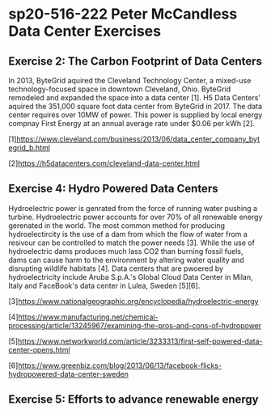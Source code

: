 # sp20-516-222 Peter McCandless Data Center Exercises

## Exercise 2: The Carbon Footprint of Data Centers

In 2013, ByteGrid aquired the Cleveland Technology Center, a mixed-use technology-focused space in downtown Cleveland, Ohio.  ByteGrid remodeled and expanded the space into a data center [1].  H5 Data Centers' aquired the 351,000 square foot data center from ByteGrid in 2017.  The data center requires over 10MW of power.  This power is supplied by local energy compnay First Energy at an annual average rate under $0.06 per kWh [2].

[1]<https://www.cleveland.com/business/2013/06/data_center_company_bytegrid_b.html>

[2]<https://h5datacenters.com/cleveland-data-center.html>

## Exercise 4: Hydro Powered Data Centers

Hydroelectric power is genrated from the force of running water pushing a turbine.  Hydroelectric power accounts for over 70% of all renewable energy gerenated in the world.  The most common method for producing hydroelectircity is the use of a dam from which the flow of water from a resivour can be controlled to match the power needs [3].  While the use of hydroelectric dams produces much lass CO2 than burning fossil fuels, dams can cause harm to the environment by altering water quality and disrupting wildlife habitats [4].  Data centers that are pwoered by hydroelectricity include Aruba S.p.A.'s Global Cloud Data Center in Milan, Italy and FaceBook's data center in Lulea, Sweden [5][6].      

[3]<https://www.nationalgeographic.org/encyclopedia/hydroelectric-energy>

[4]<https://www.manufacturing.net/chemical-processing/article/13245967/examining-the-pros-and-cons-of-hydropower>

[5]<https://www.networkworld.com/article/3233313/first-self-powered-data-center-opens.html>

[6]<https://www.greenbiz.com/blog/2013/06/13/facebook-flicks-hydropowered-data-center-sweden>

## Exercise 5: Efforts to advance renewable energy





